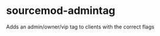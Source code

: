 sourcemod-admintag
==================

Adds an admin/owner/vip tag to clients with the correct flags
